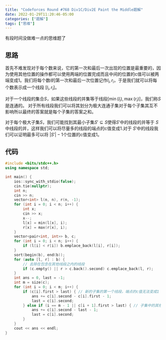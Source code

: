 ```yaml
---
title: "Codeforces Round #768 Div1C/Div2E Paint the Middle题解"
date: 2022-01-29T11:20:46-05:00
categories: ["题解"]
tags: ["思维"]
---
```

有段时间没做难一点的思维题了


## 思路

首先不难发现对于每个数来说，它的第一次和最后一次出现的位置是最重要的，因为使用其他位置的操作都可以使用两端的位置完成而且中间的位置的c值可以被两端变成1。我们将每个数$i$的第一次和最后一次位置记作$l_i, r_i$，于是我们就可以将每个数表示成一个线段 $[l_i, r_i]$。

对于一个线段的集合$S$，如果这些线段的并集等于线段$[\min(l_i), \max(r_i)]$，我们称$S$是连通的。 对于所有线段我们可以将其划分为极大连通子集对于每个子集其互不影响所以最终的答案就是每个子集的答案之和。

对于每个极大子集$S$，我们可能找到其最小子集$S'\subseteq S$使得$S'$中的线段的并等于 $S$中线段的并，这样我们可以将尽量多的线段的端点的c值变成1.对于 $S'$中的线段我们可以证明最多可以将 $|S'|-1$个位置的c值变成1。

## 代码

```cpp
#include <bits/stdc++.h>
using namespace std;

int main() {
    ios::sync_with_stdio(false);
    cin.tie(nullptr);
    int n;
    cin >> n;
    vector<int> l(n, n), r(n, -1);
    for (int i = 0; i < n; i++) {
        int x;
        cin >> x;
        x--;
        l[x] = min(l[x], i);
        r[x] = max(r[x], i);
    }
    vector<pair<int, int>> b, c;
    for (int i = 0; i < n; i++) {
        if (l[i] < r[i]) b.emplace_back(l[i], r[i]);
    }
    sort(begin(b), end(b));
    for (auto [l, r] : b) {
        // 去除在包含在其他线段之内的线段
        if (c.empty() || r > c.back().second) c.emplace_back(l, r);
    }
    int ans = 0, last = -1;
    int m = size(c);
    for (int i = 0; i < m; i++) {
        if (c[i].first > last) { // 新的子集的第一个线段，端点的c值无法变成1
            ans += c[i].second - c[i].first - 1;
            last = c[i].second;
        } else if (i == m - 1 || c[i + 1].first > last) { // 子集中的其他线段，左端点c值会变成1，会在之前被记入答案
            ans += c[i].second - last - 1;
            last = c[i].second;
        }
    }
    cout << ans << endl;
}
```
